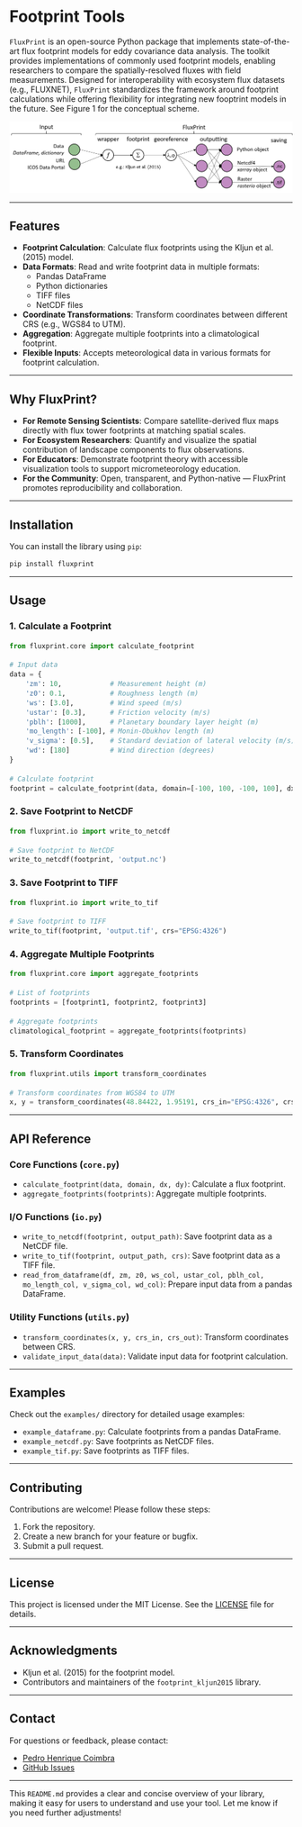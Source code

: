 # Footprint Tools

`FluxPrint` is an open-source Python package that implements state-of-the-art flux footprint models for eddy covariance data analysis. The toolkit provides implementations of commonly used footprint models, enabling researchers to compare the spatially-resolved fluxes with field measurements. Designed for interoperability with ecosystem flux datasets (e.g., FLUXNET), `FluxPrint` standardizes the framework around footprint calculations while offering flexibility for integrating new fooptrint models in the future. See Figure 1 for the conceptual scheme.

![Figure 1. Conceptual scheme for FluxPrint.](misc/conceptual_scheme.png)

---

## Features

- **Footprint Calculation**: Calculate flux footprints using the Kljun et al. (2015) model.
- **Data Formats**: Read and write footprint data in multiple formats:
  - Pandas DataFrame
  - Python dictionaries
  - TIFF files
  - NetCDF files
- **Coordinate Transformations**: Transform coordinates between different CRS (e.g., WGS84 to UTM).
- **Aggregation**: Aggregate multiple footprints into a climatological footprint.
- **Flexible Inputs**: Accepts meteorological data in various formats for footprint calculation.

---

## Why FluxPrint?

- **For Remote Sensing Scientists**: Compare satellite-derived flux maps directly with flux tower footprints at matching spatial scales.
- **For Ecosystem Researchers**: Quantify and visualize the spatial contribution of landscape components to flux observations.
- **For Educators**: Demonstrate footprint theory with accessible visualization tools to support micrometeorology education.
- **For the Community**: Open, transparent, and Python-native — FluxPrint promotes reproducibility and collaboration.

---

## Installation

You can install the library using `pip`:

```bash
pip install fluxprint
```

---

## Usage

### 1. Calculate a Footprint

```python
from fluxprint.core import calculate_footprint

# Input data
data = {
    'zm': 10,            # Measurement height (m)
    'z0': 0.1,           # Roughness length (m)
    'ws': [3.0],         # Wind speed (m/s)
    'ustar': [0.3],      # Friction velocity (m/s)
    'pblh': [1000],      # Planetary boundary layer height (m)
    'mo_length': [-100], # Monin-Obukhov length (m)
    'v_sigma': [0.5],    # Standard deviation of lateral velocity (m/s)
    'wd': [180]          # Wind direction (degrees)
}

# Calculate footprint
footprint = calculate_footprint(data, domain=[-100, 100, -100, 100], dx=10, dy=10)
```

### 2. Save Footprint to NetCDF

```python
from fluxprint.io import write_to_netcdf

# Save footprint to NetCDF
write_to_netcdf(footprint, 'output.nc')
```

### 3. Save Footprint to TIFF

```python
from fluxprint.io import write_to_tif

# Save footprint to TIFF
write_to_tif(footprint, 'output.tif', crs="EPSG:4326")
```

### 4. Aggregate Multiple Footprints

```python
from fluxprint.core import aggregate_footprints

# List of footprints
footprints = [footprint1, footprint2, footprint3]

# Aggregate footprints
climatological_footprint = aggregate_footprints(footprints)
```

### 5. Transform Coordinates

```python
from fluxprint.utils import transform_coordinates

# Transform coordinates from WGS84 to UTM
x, y = transform_coordinates(48.84422, 1.95191, crs_in="EPSG:4326", crs_out="EPSG:3035")
```

---

## API Reference

### Core Functions (`core.py`)
- `calculate_footprint(data, domain, dx, dy)`: Calculate a flux footprint.
- `aggregate_footprints(footprints)`: Aggregate multiple footprints.

### I/O Functions (`io.py`)
- `write_to_netcdf(footprint, output_path)`: Save footprint data as a NetCDF file.
- `write_to_tif(footprint, output_path, crs)`: Save footprint data as a TIFF file.
- `read_from_dataframe(df, zm, z0, ws_col, ustar_col, pblh_col, mo_length_col, v_sigma_col, wd_col)`: Prepare input data from a pandas DataFrame.

### Utility Functions (`utils.py`)
- `transform_coordinates(x, y, crs_in, crs_out)`: Transform coordinates between CRS.
- `validate_input_data(data)`: Validate input data for footprint calculation.

---

## Examples

Check out the `examples/` directory for detailed usage examples:
- `example_dataframe.py`: Calculate footprints from a pandas DataFrame.
- `example_netcdf.py`: Save footprints as NetCDF files.
- `example_tif.py`: Save footprints as TIFF files.

---

## Contributing

Contributions are welcome! Please follow these steps:
1. Fork the repository.
2. Create a new branch for your feature or bugfix.
3. Submit a pull request.

---

## License

This project is licensed under the MIT License. See the [LICENSE](LICENSE.txt) file for details.

---

## Acknowledgments

- Kljun et al. (2015) for the footprint model.
- Contributors and maintainers of the `footprint_kljun2015` library.

---

## Contact

For questions or feedback, please contact:
- [Pedro Henrique Coimbra](mailto:pedro-henrique.herig-coimbra@inrae.fr)
- [GitHub Issues](https://github.com/pedrohenriquecoimbra/fluxprint/issues)

---

This `README.md` provides a clear and concise overview of your library, making it easy for users to understand and use your tool. Let me know if you need further adjustments!